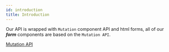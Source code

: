 ```yaml
---
id: introduction
title: Introduction
---
```


Our API is wrapped with `Mutation` component API and html forms, all of our ***form*** components are based on the `Mutation API`.

[Mutation API](https://www.apollographql.com/docs/react/essentials/mutations#props)